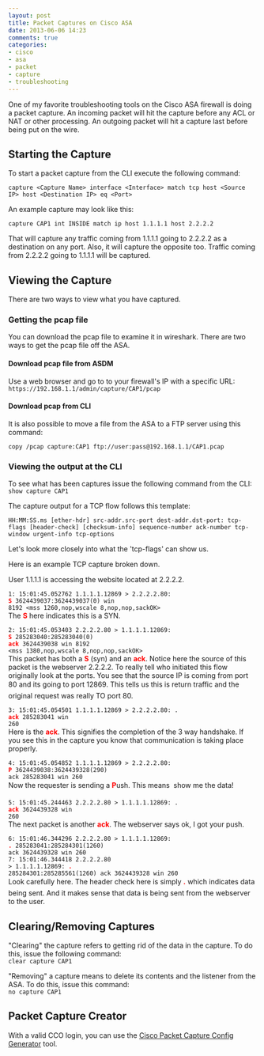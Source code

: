 ```yaml
---
layout: post
title: Packet Captures on Cisco ASA
date: 2013-06-06 14:23
comments: true
categories:
- cisco
- asa
- packet
- capture
- troubleshooting
---
```

One of my favorite troubleshooting tools on the Cisco ASA firewall is doing a packet capture. An incoming packet will hit the capture before any ACL or NAT or other processing. An outgoing packet will hit a capture last before being put on the wire.


## Starting the Capture

To start a packet capture from the CLI execute the following command:

```
capture <Capture Name> interface <Interface> match tcp host <Source IP> host <Destination IP> eq <Port>
```
An example capture may look like this:

```
capture CAP1 int INSIDE match ip host 1.1.1.1 host 2.2.2.2
```
That will capture any traffic coming from 1.1.1.1 going to 2.2.2.2 as a destination on any port. Also, it will capture the opposite too. Traffic coming from 2.2.2.2 going to 1.1.1.1 will be captured.


## Viewing the Capture

There are two ways to view what you have captured.

### Getting the pcap file

You can download the pcap file to examine it in wireshark. There are two ways to get the pcap file off the ASA.

#### Download pcap file from ASDM
Use a web browser and go to to your firewall's IP with a specific URL:<br>
`https://192.168.1.1/admin/capture/CAP1/pcap`

#### Download pcap from CLI
It is also possible to move a file from the ASA to a FTP server using this command:<br>

`copy /pcap capture:CAP1 ftp://user:pass@192.168.1.1/CAP1.pcap`


### Viewing the output at the CLI
To see what has been captures issue the following command from the CLI:<br>
`show capture CAP1`

The capture output for a TCP flow follows this template:

`HH:MM:SS.ms [ether-hdr] src-addr.src-port dest-addr.dst-port: tcp-flags [header-check] [checksum-info] sequence-number ack-number tcp-window urgent-info tcp-options`

Let's look more closely into what the 'tcp-flags' can show us.

Here is an example TCP capture broken down.

User 1.1.1.1 is accessing the website located at 2.2.2.2.

 

<code>1: 15:01:45.052762 1.1.1.1.12869 > 2.2.2.2.80: <font color="red">**S**</font> 3624439037:3624439037(0) win 8192 <mss 1260,nop,wscale 8,nop,nop,sackOK></code><br>
The <font color="red">**S**</font> here indicates this is a SYN.

 

<code>2: 15:01:45.053403 2.2.2.2.80 > 1.1.1.1.12869: <font color="red">**S**</font> 285283040:285283040(0) <font color="red">**ack**</font> 3624439038 win 8192 <mss 1380,nop,wscale 8,nop,nop,sackOK></code><br>
This packet has both a <font color="red">**S**</font> (syn) and an <font color="red">**ack**</font>. Notice here the source of this packet is the webserver 2.2.2.2. To really tell who initiated this flow originally look at the ports. You see that the source IP is coming from port 80 and its going to port 12869. This tells us this is return traffic and the original request was really TO port 80.

<code>3: 15:01:45.054501 1.1.1.1.12869 > 2.2.2.2.80: . <font color="red">**ack**</font> 285283041 win 260</code><br>
Here is the <font color="red">**ack**</font>. This signifies the completion of the 3 way handshake. If you see this in the capture you know that communication is taking place properly.

<code>4: 15:01:45.054852 1.1.1.1.12869 > 2.2.2.2.80: <font color="red">**P**</font> 3624439038:3624439328(290) ack 285283041 win 260</code><br>
Now the requester is sending a <font color="red">**P**</font>ush. This means  show me the data!

<code>5: 15:01:45.244463 2.2.2.2.80 > 1.1.1.1.12869: . <font color="red">**ack**</font> 3624439328 win 260</code><br>
The next packet is another <font color="red">**ack**</font>. The webserver says ok, I got your push.
 
<code>6: 15:01:46.344296 2.2.2.2.80 > 1.1.1.1.12869: <font color="red">**.**</font> 285283041:285284301(1260) ack 3624439328 win 260</code><br>
<code>7: 15:01:46.344418 2.2.2.2.80 > 1.1.1.1.12869: <font color="red">**.**</font> 285284301:285285561(1260) ack 3624439328 win 260</code><br>
Look carefully here. The header check here is simply <font color="red">**.**</font> which indicates data being sent. And it makes sense that data is being sent from the webserver to the user.

 

## Clearing/Removing Captures

"Clearing" the capture refers to getting rid of the data in the capture. To do this, issue the following command:<br>
`clear capture CAP1`

"Removing" a capture means to delete its contents and the listener from the ASA. To do this, issue this command:<br>
`no capture CAP1`


## Packet Capture Creator

With a valid CCO login, you can use the [Cisco Packet Capture Config Generator](https://cway.cisco.com/tools/CaptureGenAndAnalyse/) tool.
